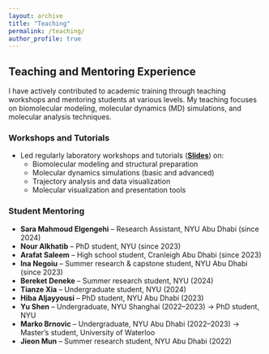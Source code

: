```yaml
---
layout: archive
title: "Teaching"
permalink: /teaching/
author_profile: true
---
```


## Teaching and Mentoring Experience

I have actively contributed to academic training through teaching workshops and mentoring students at various levels. My teaching focuses on biomolecular modeling, molecular dynamics (MD) simulations, and molecular analysis techniques.

### Workshops and Tutorials

- Led regularly laboratory workshops and tutorials ([**Slides**](https://docs.google.com/presentation/d/1im8vCeqI75p-QeEhnYMG0tgetJkQqNVD/edit?usp=sharing&ouid=101464749950981870898&rtpof=true&sd=true)) on:
  - Biomolecular modeling and structural preparation
  - Molecular dynamics simulations (basic and advanced)
  - Trajectory analysis and data visualization
  - Molecular visualization and presentation tools

### Student Mentoring

- **Sara Mahmoud Elgengehi** – Research Assistant, NYU Abu Dhabi (since 2024)  
- **Nour Alkhatib** – PhD student, NYU (since 2023)  
- **Arafat Saleem** – High school student, Cranleigh Abu Dhabi (since 2023)  
- **Ina Negoiu** – Summer research & capstone student, NYU Abu Dhabi (since 2023)  
- **Bereket Deneke** – Summer research student, NYU (2024)  
- **Tianze Xia** – Undergraduate student, NYU (2024)  
- **Hiba Aljayyousi** – PhD student, NYU Abu Dhabi (2023)  
- **Yu Shen** – Undergraduate, NYU Shanghai (2022–2023) → PhD student, NYU  
- **Marko Brnovic** – Undergraduate, NYU Abu Dhabi (2022–2023) → Master’s student, University of Waterloo  
- **Jieon Mun** – Summer research student, NYU Abu Dhabi (2022)  

